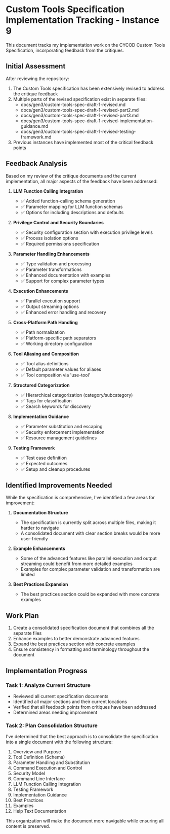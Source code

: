 # Custom Tools Specification Implementation Tracking - Instance 9

This document tracks my implementation work on the CYCOD Custom Tools Specification, incorporating feedback from the critiques.

## Initial Assessment

After reviewing the repository:

1. The Custom Tools specification has been extensively revised to address the critique feedback
2. Multiple parts of the revised specification exist in separate files:
   - docs/gen3/custom-tools-spec-draft-1-revised.md
   - docs/gen3/custom-tools-spec-draft-1-revised-part2.md
   - docs/gen3/custom-tools-spec-draft-1-revised-part3.md
   - docs/gen3/custom-tools-spec-draft-1-revised-implementation-guidance.md
   - docs/gen3/custom-tools-spec-draft-1-revised-testing-framework.md
3. Previous instances have implemented most of the critical feedback points

## Feedback Analysis

Based on my review of the critique documents and the current implementation, all major aspects of the feedback have been addressed:

1. **LLM Function Calling Integration**
   - ✅ Added function-calling schema generation
   - ✅ Parameter mapping for LLM function schemas
   - ✅ Options for including descriptions and defaults

2. **Privilege Control and Security Boundaries**
   - ✅ Security configuration section with execution privilege levels
   - ✅ Process isolation options
   - ✅ Required permissions specification

3. **Parameter Handling Enhancements**
   - ✅ Type validation and processing
   - ✅ Parameter transformations
   - ✅ Enhanced documentation with examples
   - ✅ Support for complex parameter types

4. **Execution Enhancements**
   - ✅ Parallel execution support
   - ✅ Output streaming options
   - ✅ Enhanced error handling and recovery

5. **Cross-Platform Path Handling**
   - ✅ Path normalization
   - ✅ Platform-specific path separators
   - ✅ Working directory configuration

6. **Tool Aliasing and Composition**
   - ✅ Tool alias definitions
   - ✅ Default parameter values for aliases
   - ✅ Tool composition via 'use-tool'

7. **Structured Categorization**
   - ✅ Hierarchical categorization (category/subcategory)
   - ✅ Tags for classification
   - ✅ Search keywords for discovery

8. **Implementation Guidance**
   - ✅ Parameter substitution and escaping
   - ✅ Security enforcement implementation
   - ✅ Resource management guidelines

9. **Testing Framework**
   - ✅ Test case definition
   - ✅ Expected outcomes
   - ✅ Setup and cleanup procedures

## Identified Improvements Needed

While the specification is comprehensive, I've identified a few areas for improvement:

1. **Documentation Structure**
   - The specification is currently split across multiple files, making it harder to navigate
   - A consolidated document with clear section breaks would be more user-friendly

2. **Example Enhancements**
   - Some of the advanced features like parallel execution and output streaming could benefit from more detailed examples
   - Examples for complex parameter validation and transformation are limited

3. **Best Practices Expansion**
   - The best practices section could be expanded with more concrete examples

## Work Plan

1. Create a consolidated specification document that combines all the separate files
2. Enhance examples to better demonstrate advanced features
3. Expand the best practices section with concrete examples
4. Ensure consistency in formatting and terminology throughout the document

## Implementation Progress

### Task 1: Analyze Current Structure

- Reviewed all current specification documents
- Identified all major sections and their current locations
- Verified that all feedback points from critiques have been addressed
- Determined areas needing improvement

### Task 2: Plan Consolidation Structure

I've determined that the best approach is to consolidate the specification into a single document with the following structure:

1. Overview and Purpose
2. Tool Definition (Schema)
3. Parameter Handling and Substitution
4. Command Execution and Control
5. Security Model
6. Command Line Interface
7. LLM Function Calling Integration
8. Testing Framework
9. Implementation Guidance
10. Best Practices
11. Examples
12. Help Text Documentation

This organization will make the document more navigable while ensuring all content is preserved.